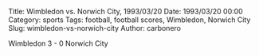 Title: Wimbledon vs. Norwich City, 1993/03/20
Date: 1993/03/20 00:00
Category: sports
Tags: football, football scores, Wimbledon, Norwich City
Slug: wimbledon-vs-norwich-city
Author: carbonero


Wimbledon 3 - 0 Norwich City
